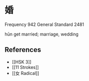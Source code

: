 # 婚
Frequency 942
General Standard 2481

hūn
get married; marriage, wedding

## References
- [[HSK 3]]
- [[11 Strokes]]
- [[女 Radical]]